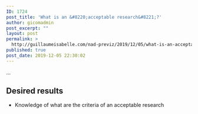 ```yaml
---
ID: 1724
post_title: 'What is an &#8220;acceptable research&#8221;?'
author: gicomadmin
post_excerpt: ""
layout: post
permalink: >
  http://guillaumeisabelle.com/nad-previz/2019/12/05/what-is-an-acceptable-research/
published: true
post_date: 2019-12-05 22:30:02
---
```

<!-- wp:paragraph -->

...

<!-- /wp:paragraph -->

<!-- wp:heading -->

## Desired results

<!-- /wp:heading -->

<!-- wp:list -->

*   Knowledge of what are the criteria of an acceptable research

<!-- /wp:list -->
